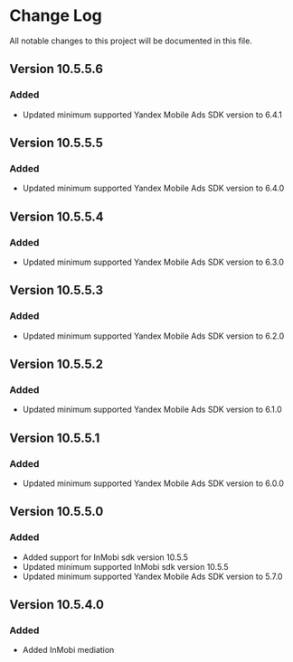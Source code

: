 # Change Log

All notable changes to this project will be documented in this file.

## Version 10.5.5.6

### Added

* Updated minimum supported Yandex Mobile Ads SDK version to 6.4.1

## Version 10.5.5.5

### Added

* Updated minimum supported Yandex Mobile Ads SDK version to 6.4.0

## Version 10.5.5.4

### Added

* Updated minimum supported Yandex Mobile Ads SDK version to 6.3.0

## Version 10.5.5.3

### Added

* Updated minimum supported Yandex Mobile Ads SDK version to 6.2.0

## Version 10.5.5.2

### Added

* Updated minimum supported Yandex Mobile Ads SDK version to 6.1.0

## Version 10.5.5.1

### Added

* Updated minimum supported Yandex Mobile Ads SDK version to 6.0.0

## Version 10.5.5.0

### Added

* Added support for InMobi sdk version 10.5.5
* Updated minimum supported InMobi sdk version 10.5.5
* Updated minimum supported Yandex Mobile Ads SDK version to 5.7.0

## Version 10.5.4.0

### Added

* Added InMobi mediation
